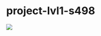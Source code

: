 # project-lvl1-s498
[![](https://jitpack.io/v/miuli13/project-lvl1-s498.svg)](https://jitpack.io/#miuli13/project-lvl1-s498)
